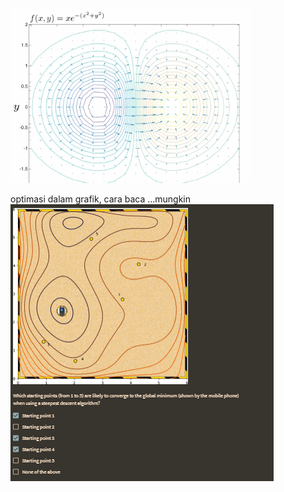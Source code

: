 ![6bafaced6565f4ed2489cea700d8c0c6.png](../../../../_resources/6bafaced6565f4ed2489cea700d8c0c6.png)

optimasi dalam grafik, cara baca ...mungkin
![a8ee00ded06d1f7c0e55809823958666.png](../../../../_resources/a8ee00ded06d1f7c0e55809823958666.png)